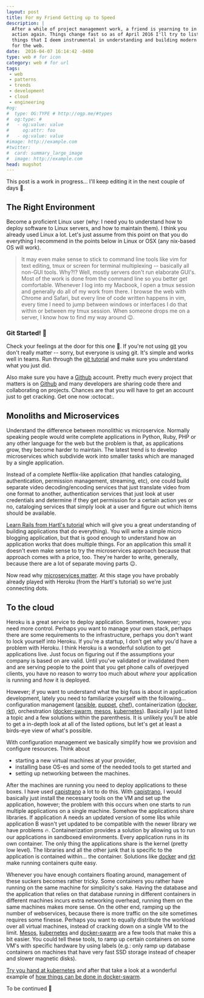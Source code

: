 ```yaml
---
layout: post
title: For my Friend Getting up to Speed
description: |
  After a while of project management work, a friend is yearning to in on the
  action again. Things change fast so as of April 2016 I'll try to list a few
  things that I deem instrumental in understanding and building modern system 
  for the web.
date:  2016-04-07 16:14:42 -0400
type: web # for icon
category: web # for url
tags:
 - web
 - patterns
 - trends
 - development
 - cloud
 - engineering
#og:
#  type: OG:TYPE # http://ogp.me/#types
#  og:type: # 
#   - og:value: value
#     og:attr: foo
#   - og:value: value
#image: http://example.com
#twitter:
#  card: summary_large_image
#  image: http://example.com
head: mugshot
---
```


This post is a work in progress... I'll keep editing it in the next couple of
days :construction:.

## The Right Environment

Become a proficient Linux user (why: I need you to understand how to deploy
software to Linux servers, and how to maintain them). I think you already used
Linux a lot. Let's just assume from this point on that you do everything I
recommend in the points below in Linux or OSX (any nix-based OS will work).

> It may even make sense to stick to command line tools like vim for text
editing, tmux or screen for terminal multiplexing -- basically all non-GUI
tools. Why?!? Well, mostly servers don't run elaborate GUI's. Most of the work
is done from the command line so you better get comfortable. Whenever I log
into my Macbook, I open a tmux session and generally do all of my work from
there. I browse the web with Chrome and Safari, but every line of code written
happens in vim, every time I need to jump between windows or interfaces I do
that within or between my tmux session. When someone drops me on a server, I
know how to find my way around :wink:.

### Git Started! :checkered_flag:

Check your feelings at the door for this one :door:. If you're not using
[git][git-guide] you don't really matter -- sorry, but everyone is using git.
It's simple and works well in teams. Run through the [git tutorial][git-guide]
and make sure you understand what you just did.

Also make sure you have a [Github][github] account. Pretty much every project
that matters is on [Github][github] and many developers are sharing code there
and collaborating on projects. Chances are that you will have to get an account
just to get cracking. Get one now :octocat:.

<div class="element">
  <div class="github-card" data-github="vidbina" data-width="400" data-height="150" data-theme="default"></div>
  <script src="//cdn.jsdelivr.net/github-cards/latest/widget.js"></script>
</div>


## Monoliths and Microservices

Understand the difference between monolithic vs microservice. Normally speaking
people would write complete applications in Python, Ruby, PHP or any other
language for the web but the problem is that, as applications grow, they become
harder to maintain. The latest trend is to develop microservices which
subdivide work into smaller tasks which are managed by a single application.

Instead of a complete Netflix-like application (that handles cataloging,
authentication, permission management, streaming, etc), one could build separate
video decoding/encoding services that just translate video from one format to
another, authentication services that just look at user credentials and
determine if they get permission for a certain action yes or no, cataloging
services that simply look at a user and figure out which items should be
available. 


[Learn Rails from Hartl's tutorial](https://www.railstutorial.org) which will
give you a great understanding of building applications that do everything).
You will write a simple micro blogging application, but that is good enough to
understand how an application works that does multiple things. For an
application this small it doesn't even make sense to try the microservices
approach because that approach comes with a price, too. They're harder to
write, generally, because there are a lot of separate moving parts :wink:.

Now read why [microservices matter](https://blog.heroku.com/archives/2015/1/20/why_microservices_matterhttps://blog.heroku.com/archives/2015/1/20/why_microservices_matter). At this stage you have probably
already played with Heroku (from the Hartl's tutorial) so we're just
connecting dots.

## To the cloud

Heroku is a great service to deploy application. Sometimes, however; you need
more control. Perhaps you want to manage your own stack, perhaps there are some
requirements to the infrastructure, perhaps you don't want to lock yourself
into Heroku. If you're a startup, I don't get why you'd have a problem with
Heroku. I think Heroku is a wonderful solution to get applications live. Just
focus on figuring out if the assumptions your company is based on are valid.
Until you've validated or invalidated them and are serving people to the point
that you get phone calls of overjoyed clients, you have no reason to worry too
much about _where_ your application is running and _how_ it is deployed.

However; if you want to understand what the big fuss is about in application 
development, lately you need to familiarize yourself with the following...
configuration management ([ansible][ansible], [puppet][puppet], [chef][chef]),
containerization ([docker][docker], [rkt][rkt]), orchestration
([docker-swarm][docker-swarm], [mesos][mesos], [kubernetes][kubernetes]).
Basically I just listed a topic and a few solutions within the parenthesis. It
is unlikely you'll be able to get a in-depth look at all of the listed options,
but let's get at least a birds-eye view of what's possible.

With configuration management we basically simplify how we provision and
configure resources. Think about

 - starting a new virtual machines at your provider,
 - installing base OS-es and some of the needed tools to get started and
 - setting up networking between the machines.

After the machines are running you need to deploy applications to these boxes.
I have used [capistrano][capistrano] a lot to do this. With
[capistrano][capistrano], I would basically just install the necessary tools
on the VM and set up the application, however; the problem with this occurs
when one starts to run multiple applications on a single machine. Somehow the
applications share libraries. If application A needs an updated version of
some libs while application B wasn't yet updated to be compatible with the
newer library we have problems :fire:. Containerization provides a solution by
allowing us to run our applications in sandboxed environments. Every
application runs in its own container. The only thing the applications share
is the kernel (pretty low level). The libraries and all the other junk that is
specific to the application is contained within... the container. Solutions
like [docker][docker] and [rkt][rkt] make running containers quite easy.

Whenever you have enough containers floating around, management of these
suckers becomes rather tricky. Some containers you rather have running on the
same machine for simplicity's sake. Having the database and the application
that relies on that database running in different containers in different
machines incurs extra networking overhead, running them on the same machines
makes more sense. On the other end, ramping up the number of webservices,
because there is more traffic on the site sometimes requires some finesse.
Perhaps you want to equally distribute the workload over all virtual machines,
instead of cracking down on a single VM to the limit. [Mesos][mesos],
[kubernetes][kubernetes] and [docker-swarm][docker-swarm] are a few tools
that make this a bit easier. You could tell these tools, to ramp up certain
containers on some VM's with specific hardware by using labels (e.g.: only ramp
up database containers on machines that have very fast SSD storage instead of
cheaper and slower magnetic disks).

[Try you hand at kubernetes](http://kubernetes.io/docs/hellonode/) and after
that take a look at a wonderful example of [how things can be done in
docker-swarm](https://blog.docker.com/2016/03/swarmweek-advanced-orchestration-docker-swarm/).

To be continued :construction:

[ansible]: https://en.wikipedia.org/wiki/Ansible_(software)
[puppet]: https://en.wikipedia.org/wiki/Puppet_(software)
[chef]: https://en.wikipedia.org/wiki/Chef_(software)

[capistrano]: https://en.wikipedia.org/wiki/Capistrano_(software)

[docker]: https://en.wikipedia.org/wiki/Docker_(software)
[rkt]: https://coreos.com/rkt/

[docker-swarm]: https://docs.docker.com/swarm/
[kubernetes]: https://en.wikipedia.org/wiki/Kubernetes
[mesos]: https://en.wikipedia.org/wiki/Apache_Mesos

[git-guide]: https://git-scm.com/book/en/v1/Getting-Started
[github]: https://github.com
